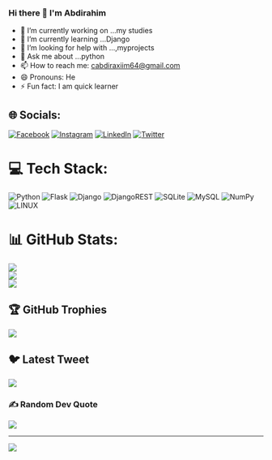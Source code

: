 ### Hi there 👋 I'm Abdirahim

- 🔭 I’m currently working on ...my studies
- 🌱 I’m currently learning ...Django
- 🤔 I’m looking for help with ...,myprojects
- 💬 Ask me about ...python
- 📫 How to reach me: cabdiraxiim64@gmail.com
- 😄 Pronouns: He
- ⚡ Fun fact: I am quick learner


## 🌐 Socials:
[![Facebook](https://img.shields.io/badge/Facebook-%231877F2.svg?logo=Facebook&logoColor=white)](https://facebook.com/https://www.facebook.com/profile.php?id=100014885347589) [![Instagram](https://img.shields.io/badge/Instagram-%23E4405F.svg?logo=Instagram&logoColor=white)](https://instagram.com/c_gurey64) [![LinkedIn](https://img.shields.io/badge/LinkedIn-%230077B5.svg?logo=linkedin&logoColor=white)](https://linkedin.com/in/https://www.linkedin.com/in/cabdiraxiim-gurey-a9476623b/) [![Twitter](https://img.shields.io/badge/Twitter-%231DA1F2.svg?logo=Twitter&logoColor=white)](https://twitter.com/https://twitter.com/Gurey02) 

# 💻 Tech Stack:
![Python](https://img.shields.io/badge/python-3670A0?style=for-the-badge&logo=python&logoColor=ffdd54) ![Flask](https://img.shields.io/badge/flask-%23000.svg?style=for-the-badge&logo=flask&logoColor=white) ![Django](https://img.shields.io/badge/django-%23092E20.svg?style=for-the-badge&logo=django&logoColor=white) ![DjangoREST](https://img.shields.io/badge/DJANGO-REST-ff1709?style=for-the-badge&logo=django&logoColor=white&color=ff1709&labelColor=gray) ![SQLite](https://img.shields.io/badge/sqlite-%2307405e.svg?style=for-the-badge&logo=sqlite&logoColor=white) ![MySQL](https://img.shields.io/badge/mysql-%2300f.svg?style=for-the-badge&logo=mysql&logoColor=white) ![NumPy](https://img.shields.io/badge/numpy-%23013243.svg?style=for-the-badge&logo=numpy&logoColor=white) ![LINUX](https://img.shields.io/badge/Linux-FCC624?style=for-the-badge&logo=linux&logoColor=black)
# 📊 GitHub Stats:
![](https://github-readme-stats.vercel.app/api?username=Cgurey64&theme=city_light&hide_border=true&include_all_commits=true&count_private=false)<br/>
![](https://github-readme-streak-stats.herokuapp.com/?user=Cgurey64&theme=city_light&hide_border=true)<br/>
![](https://github-readme-stats.vercel.app/api/top-langs/?username=Cgurey64&theme=city_light&hide_border=true&include_all_commits=true&count_private=false&layout=compact)

## 🏆 GitHub Trophies
![](https://github-profile-trophy.vercel.app/?username=Cgurey64&theme=radical&no-frame=false&no-bg=true&margin-w=4)

## 🐦 Latest Tweet
[![](https://gtce.itsvg.in/api?username=https://twitter.com/Gurey02)](https://github.com/VishwaGauravIn/github-twitter-card-embed)

### ✍️ Random Dev Quote
![](https://quotes-github-readme.vercel.app/api?type=horizontal&theme=radical)


---
[![](https://visitcount.itsvg.in/api?id=Cgurey64&icon=0&color=0)](https://visitcount.itsvg.in)

